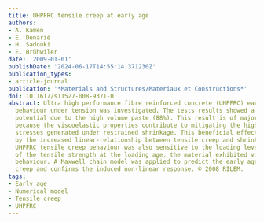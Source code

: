 ```yaml
---
title: UHPFRC tensile creep at early age
authors:
- A. Kamen
- E. Denarié
- H. Sadouki
- E. Brühwiler
date: '2009-01-01'
publishDate: '2024-06-17T14:55:14.371230Z'
publication_types:
- article-journal
publication: '*Materials and Structures/Materiaux et Constructions*'
doi: 10.1617/s11527-008-9371-0
abstract: Ultra high performance fibre reinforced concrete (UHPFRC) early age viscoelastic
  behaviour under tension was investigated. The tests results showed a high creep
  potential due to the high volume paste (88%). This result is of major importance
  because the viscoelastic properties contribute to mitigating the high early age
  stresses generated under restrained shrinkage. This beneficial effect was reflected
  by the increased linear-relationship between tensile creep and shrinkage. As expected,
  UHPFRC tensile creep behaviour was also sensitive to the loading level. Above 35%
  of the tensile strength at the loading age, the material exhibited viscoplastic
  behaviour. A Maxwell chain model was applied to predict the early age UHPFRC tensile
  creep and confirms the induced non-linear response. © 2008 RILEM.
tags:
- Early age
- Numerical model
- Tensile creep
- UHPFRC
---
```

